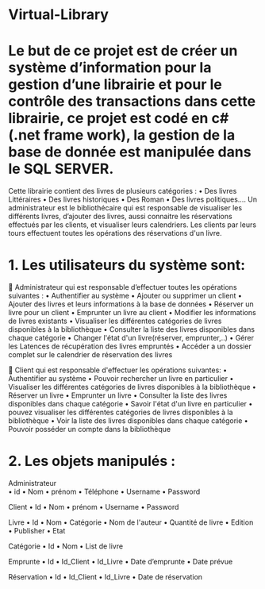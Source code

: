 # Virtual-Library
# Le but de ce projet est de créer un système d’information pour la gestion d’une librairie et  pour le contrôle des transactions dans cette librairie, ce projet est codé en c# (.net frame work), la gestion de la base de donnée est manipulée dans le SQL SERVER.

Cette librairie contient  des livres de plusieurs catégories : 
•	Des livres Littéraires
•	Des livres historiques
•	Des Roman
•	Des livres politiques….
Un administrateur est le bibliothécaire qui est responsable de visualiser les différents livres, d’ajouter des livres, aussi connaitre les réservations effectués  par les clients, et visualiser leurs calendriers. Les clients par  leurs tours effectuent toutes les opérations des réservations d'un livre. 

# 1. Les utilisateurs du système sont:

	Administrateur qui est responsable d’effectuer toutes les opérations suivantes :
•	Authentifier au système 
•	Ajouter ou supprimer un client
•	Ajouter des livres et leurs informations à la base de données
•	Réserver un livre pour un client 
•	Emprunter un livre au client
•	Modifier les informations de livres existants
•	Visualiser les différentes catégories de livres disponibles à la bibliothèque 
•	Consulter la liste des livres disponibles dans chaque catégorie
•	Changer l'état d'un livre(réserver, emprunter,..)
•	Gérer les Latences de récupération des livres empruntés
•	Accéder a un dossier complet sur le calendrier de réservation des livres


	Client qui est responsable d'effectuer les opérations suivantes:
•	Authentifier au système
•	Pouvoir rechercher un livre en particulier
•	Visualiser les différentes catégories de livres disponibles à la bibliothèque 
•	Réserver un livre
•	Emprunter un livre
•	Consulter la liste des livres disponibles dans chaque catégorie
•	Savoir l'état d'un livre en particulier
•	pouvez visualiser les différentes catégories de livres disponibles à la bibliothèque
•	Voir la liste des livres disponibles dans chaque catégorie
•	Pouvoir posséder un compte dans la bibliothèque

# 2. Les objets manipulés :

 Administrateur  
•	id
•	Nom
•	prénom
•	Téléphone
•	Username
•	Password

 Client 
•	Id 
•	Nom 
•	prénom
•	Username
•	Password

 Livre
•	Id 
•	Nom
•	Catégorie
•	Nom de l'auteur
•	Quantité de livre
•	Edition
•	Publisher
•	Etat

Catégorie
•	Id 
•	Nom
•	List de livre

 Emprunte
•	Id
•	Id_Client
•	Id_Livre
•	Date d’emprunte
•	Date prévue

 Réservation
•	Id
•	Id_Client
•	Id_Livre
•	Date de réservation

